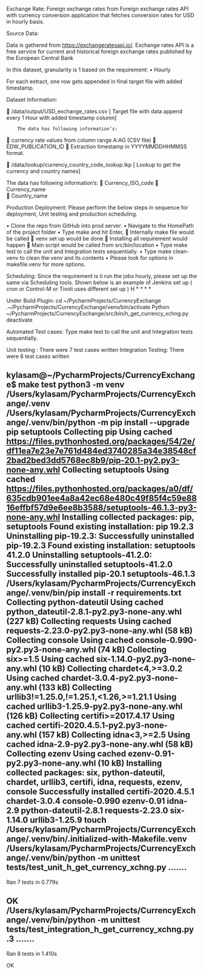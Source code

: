 Exchange Rate:
 Foreign exchange rates from Foreign exchange rates API
with currency conversion application that fetches conversion rates for USD in hourly basis.


Source Data:

Data is gathered from https://exchangeratesapi.io/. Exchange rates API is a free service for current and historical foreign exchange rates published by the European Central Bank


In this dataset, granularity is 1 based on the requirement:
•	Hourly

For each extract, one row gets appended in final target file with added timestamp.

Dataset Information:

	/data/output/USD_exchange_rates.csv [ Target file with data append every 1 Hour with added timestamp column]

        The data has following information’s:
	currency rate values from column range A:AG (CSV file)
	EDW_PUBLICATION_ID   Extraction timestamp in YYYYMMDDHHMMSS format.               

	/data/lookup/currency_country_code_lookup.lkp [ Lookup to get the currency and country names]

The data has following information’s:
	Currency_ISO_code
	Currency_name     
	Country_name

Production Deployment:
	Please perform the below steps in sequence for deployment, Unit testing and production scheduling.

•	Clone the repo from GitHub into prod server.
•	Navigate to the HomePath of the project folder
•	Type make and hit Enter,
	Internally make file would be called
	venv set up would be done
	Installing all requirement would happen
	Main script would be called from src/bin/location
•	Type make test to call the unit and Integration tests sequentially.
•	Type make clean-venv to clean the venv and its contents
•	Please look for options in makefile.venv for more options.

Scheduling:
                     Since the requirement is ti run the jobs hourly, please set up the same via Scheduling tools. Shown below is an example of Jenkins set up ( cron or Control-M or Tivoli uses different set up )
 H * * * *

Under Build Plugin:
         cd ~/PycharmProjects/CurrencyExchange
        .~/PycharmProjects/CurrencyExchange/venv/bin/activate
        Python ~/PycharmProjects/CurrencyExchange/src/bin/h_get_currency_xchng.py
        deactivate

Automated Test cases:
     Type make test to call the unit and Integration tests sequentially.

Unit testing       : There were 7 test cases written
Integration Testing: There were 8 test cases written

kylasam@~/PycharmProjects/CurrencyExchange$ make test
python3 -m venv /Users/kylasam/PycharmProjects/CurrencyExchange/.venv
/Users/kylasam/PycharmProjects/CurrencyExchange/.venv/bin/python -m pip install --upgrade pip setuptools
Collecting pip
  Using cached https://files.pythonhosted.org/packages/54/2e/df11ea7e23e7e761d484ed3740285a34e38548cf2bad2bed3dd5768ec8b9/pip-20.1-py2.py3-none-any.whl
Collecting setuptools
  Using cached https://files.pythonhosted.org/packages/a0/df/635cdb901ee4a8a42ec68e480c49f85f4c59e8816effbf57d9e6ee8b3588/setuptools-46.1.3-py3-none-any.whl
Installing collected packages: pip, setuptools
  Found existing installation: pip 19.2.3
    Uninstalling pip-19.2.3:
      Successfully uninstalled pip-19.2.3
  Found existing installation: setuptools 41.2.0
    Uninstalling setuptools-41.2.0:
      Successfully uninstalled setuptools-41.2.0
Successfully installed pip-20.1 setuptools-46.1.3
/Users/kylasam/PycharmProjects/CurrencyExchange/.venv/bin/pip install -r requirements.txt
Collecting python-dateutil
  Using cached python_dateutil-2.8.1-py2.py3-none-any.whl (227 kB)
Collecting requests
  Using cached requests-2.23.0-py2.py3-none-any.whl (58 kB)
Collecting console
  Using cached console-0.990-py2.py3-none-any.whl (74 kB)
Collecting six>=1.5
  Using cached six-1.14.0-py2.py3-none-any.whl (10 kB)
Collecting chardet<4,>=3.0.2
  Using cached chardet-3.0.4-py2.py3-none-any.whl (133 kB)
Collecting urllib3!=1.25.0,!=1.25.1,<1.26,>=1.21.1
  Using cached urllib3-1.25.9-py2.py3-none-any.whl (126 kB)
Collecting certifi>=2017.4.17
  Using cached certifi-2020.4.5.1-py2.py3-none-any.whl (157 kB)
Collecting idna<3,>=2.5
  Using cached idna-2.9-py2.py3-none-any.whl (58 kB)
Collecting ezenv
  Using cached ezenv-0.91-py2.py3-none-any.whl (10 kB)
Installing collected packages: six, python-dateutil, chardet, urllib3, certifi, idna, requests, ezenv, console
Successfully installed certifi-2020.4.5.1 chardet-3.0.4 console-0.990 ezenv-0.91 idna-2.9 python-dateutil-2.8.1 requests-2.23.0 six-1.14.0 urllib3-1.25.9
touch /Users/kylasam/PycharmProjects/CurrencyExchange/.venv/bin/.initialized-with-Makefile.venv
/Users/kylasam/PycharmProjects/CurrencyExchange/.venv/bin/python -m unittest tests/test_unit_h_get_currency_xchng.py
.......
----------------------------------------------------------------------
Ran 7 tests in 0.779s

OK
/Users/kylasam/PycharmProjects/CurrencyExchange/.venv/bin/python -m unittest tests/test_integration_h_get_currency_xchng.py
.3
.......
----------------------------------------------------------------------
Ran 8 tests in 1.410s

OK
